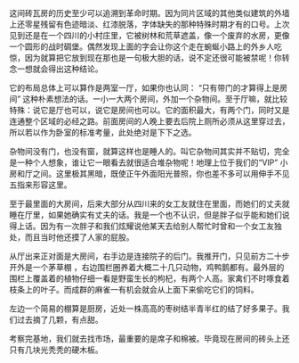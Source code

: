 
这间砖瓦房的历史至少可以追溯到革命时期。因为同片区域的其他类似建筑的外墙上还零星残留有色迹暗淡、红漆脱落，字体缺失的那种特殊时期才有的口号。上次见到还是在一个四川的小村庄里，它被树林和荒草遮盖，像一个废弃的水房，更像一个圆形的战时碉堡。偶然发现上面的字会让你这个走在蜿蜒小路上的外乡人吃惊，因为就算把它放到现在那也是一句极大胆的话，说不定还很可能被禁呢！你转念一想就会得出这种结论。


它的布局总体上可以算作是两室一厅，如果你也认同： “只有带门的才算得上是房间” 这种朴素想法的话。一小一大两个房间，外加一个杂物间。至于厅嘛，就比较特殊：说它是厅也可以，说它是房间也可以。它的面积最大，有两个门，同时又是连通整个区域的必经之路。前面房间的人晚上要去后院上厕所必须从这里穿过去，所以若以作为卧室的标准考量，此处绝对是下下之选。


杂物间没有门，也没有窗，就算这样也是睡人的。叫它杂物间其实并不贴切，完全是一种个人想象，谁让它一眼看去就很适合堆杂物呢！地理上位于我们的“VIP” 小房和厅之间。这里极其黑暗，既使正午外面阳光普照，你也差不多可以用伸手不见五指来形容这里。  


至于最里面的大房间，后来大部分从四川来的女工友就住在里面，而她们的丈夫就睡在厅里，如果她确实有丈夫的话。我是一个也不认识，但是胖子似乎能和她们说得上话。因为有一次胖子和我们炫耀说他某天去给别人帮忙时曾和一个女工友独处，而且当时他还摸了人家的屁股。  


从厅出来正对面是大房间，右手边是连接院子的后门。我推开门，只见前方二十步开外是一个茅草棚
，右边围栏圈养着大概二十几只动物，鸡鸭鹅都有。最外层的围栏上覆盖着的植物仔细一看是野蛮生长的枸杞，有两个人高。家禽们不时啄食着枝条上的叶子。而成群的麻雀一有机会就会从上面下来偷吃它们的饲料。

左边一个简易的棚算是厨房，近处一株高高的枣树结半青半红的结了好多果子。我们过去摘了几颗，有点甜。

考察完基地，我们就去找市场，最重要的是席子和棉被。毕竟现在房间的砖头上还只有几块光秃秃的硬木板。  




















